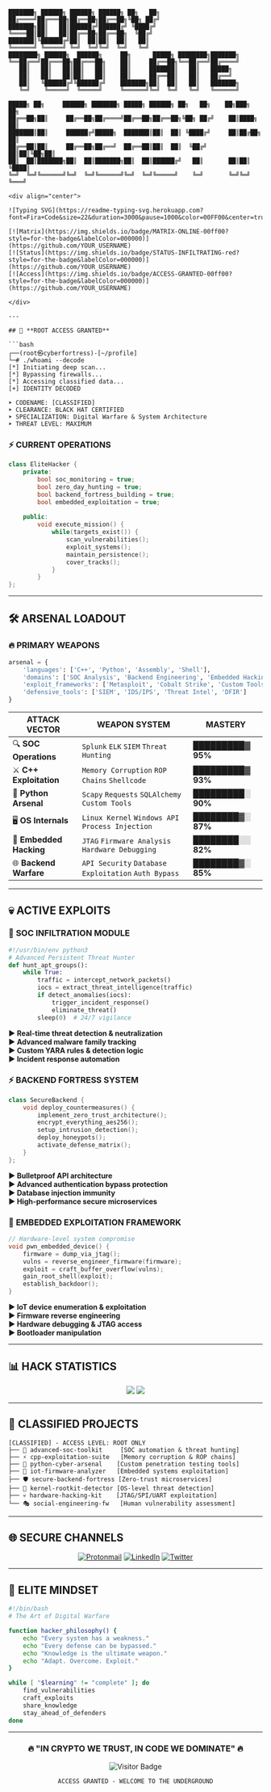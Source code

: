 ```
███████╗ ██████╗ ██████╗ ██████╗ ██╗   ██╗
██╔════╝██╔═══██╗██╔══██╗██╔══██╗╚██╗ ██╔╝
███████╗██║   ██║██████╔╝██████╔╝ ╚████╔╝ 
╚════██║██║   ██║██╔══██╗██╔══██╗  ╚██╔╝  
███████║╚██████╔╝██║  ██║██║  ██║   ██║   
╚══════╝ ╚═════╝ ╚═╝  ╚═╝╚═╝  ╚═╝   ╚═╝
████████╗ ██████╗  ██████╗     ██╗      █████╗ ████████╗███████╗
╚══██╔══╝██╔═══██╗██╔═══██╗    ██║     ██╔══██╗╚══██╔══╝██╔════╝
   ██║   ██║   ██║██║   ██║    ██║     ███████║   ██║   █████╗  
   ██║   ██║   ██║██║   ██║    ██║     ██╔══██║   ██║   ██╔══╝  
   ██║   ╚██████╔╝╚██████╔╝    ███████╗██║  ██║   ██║   ███████╗
   ╚═╝    ╚═════╝  ╚═════╝     ╚══════╝╚═╝  ╚═╝   ╚═╝   ╚══════╝

█████╗ ██╗     ██████╗ ███████╗ █████╗ ██████╗ ██╗   ██╗    ██╗███╗   ██╗
██╔══██╗██║     ██╔══██╗██╔════╝██╔══██╗██╔══██╗╚██╗ ██╔╝    ██║████╗  ██║
███████║██║     ██████╔╝█████╗  ███████║██║  ██║ ╚████╔╝     ██║██╔██╗ ██║
██╔══██║██║     ██╔══██╗██╔══╝  ██╔══██║██║  ██║  ╚██╔╝      ██║██║╚██╗██║
██║  ██║███████╗██║  ██║███████╗██║  ██║██████╔╝   ██║       ██║██║ ╚████║
╚═╝  ╚═╝╚══════╝╚═╝  ╚═╝╚══════╝╚═╝  ╚═╝╚═════╝    ╚═╝       ╚═╝╚═╝  ╚═══╝

<div align="center">

![Typing SVG](https://readme-typing-svg.herokuapp.com?font=Fira+Code&size=22&duration=3000&pause=1000&color=00FF00&center=true&vCenter=true&width=600&lines=SOC+Analyst+%7C+Threat+Hunter;Backend+Architect+%7C+C%2B%2B+Specialist;Embedded+Systems+Hacker;0day+Researcher+%7C+Red+Team;Welcome+to+the+Matrix...)

[![Matrix](https://img.shields.io/badge/MATRIX-ONLINE-00ff00?style=for-the-badge&labelColor=000000)](https://github.com/YOUR_USERNAME)
[![Status](https://img.shields.io/badge/STATUS-INFILTRATING-red?style=for-the-badge&labelColor=000000)](https://github.com/YOUR_USERNAME)
[![Access](https://img.shields.io/badge/ACCESS-GRANTED-00ff00?style=for-the-badge&labelColor=000000)](https://github.com/YOUR_USERNAME)

</div>

---

## 🔴 **ROOT ACCESS GRANTED**

```bash
┌──(root㉿cyberfortress)-[~/profile]
└─# ./whoami --decode
[*] Initiating deep scan...
[*] Bypassing firewalls...
[*] Accessing classified data...
[+] IDENTITY DECODED

➤ CODENAME: [CLASSIFIED]
➤ CLEARANCE: BLACK HAT CERTIFIED  
➤ SPECIALIZATION: Digital Warfare & System Architecture
➤ THREAT LEVEL: MAXIMUM
```

### ⚡ **CURRENT OPERATIONS**
```cpp
class EliteHacker {
    private:
        bool soc_monitoring = true;
        bool zero_day_hunting = true;
        bool backend_fortress_building = true;
        bool embedded_exploitation = true;
        
    public:
        void execute_mission() {
            while(targets_exist()) {
                scan_vulnerabilities();
                exploit_systems();
                maintain_persistence();
                cover_tracks();
            }
        }
};
```

---

## 🛠️ **ARSENAL LOADOUT**

### 🔥 **PRIMARY WEAPONS**
```python
arsenal = {
    'languages': ['C++', 'Python', 'Assembly', 'Shell'],
    'domains': ['SOC Analysis', 'Backend Engineering', 'Embedded Hacking', 'OS Internals'],
    'exploit_frameworks': ['Metasploit', 'Cobalt Strike', 'Custom Tools'],
    'defensive_tools': ['SIEM', 'IDS/IPS', 'Threat Intel', 'DFIR']
}
```

| **ATTACK VECTOR** | **WEAPON SYSTEM** | **MASTERY** |
|-------------------|-------------------|-------------|
| 🔍 **SOC Operations** | `Splunk` `ELK` `SIEM` `Threat Hunting` | █████████▓ **95%** |
| ⚔️ **C++ Exploitation** | `Memory Corruption` `ROP Chains` `Shellcode` | █████████▓ **93%** |
| 🐍 **Python Arsenal** | `Scapy` `Requests` `SQLAlchemy` `Custom Tools` | █████████░ **90%** |
| 🖥️ **OS Internals** | `Linux Kernel` `Windows API` `Process Injection` | ████████▓░ **87%** |
| 📡 **Embedded Hacking** | `JTAG` `Firmware Analysis` `Hardware Debugging` | ████████░░ **82%** |
| 🌐 **Backend Warfare** | `API Security` `Database Exploitation` `Auth Bypass` | ████████▓░ **85%** |

---

## 💀 **ACTIVE EXPLOITS**

### 🔴 **SOC INFILTRATION MODULE**
```python
#!/usr/bin/env python3
# Advanced Persistent Threat Hunter
def hunt_apt_groups():
    while True:
        traffic = intercept_network_packets()
        iocs = extract_threat_intelligence(traffic)
        if detect_anomalies(iocs):
            trigger_incident_response()
            eliminate_threat()
        sleep(0)  # 24/7 vigilance
```
**► Real-time threat detection & neutralization**  
**► Advanced malware family tracking**  
**► Custom YARA rules & detection logic**  
**► Incident response automation**

### ⚡ **BACKEND FORTRESS SYSTEM**
```cpp
class SecureBackend {
    void deploy_countermeasures() {
        implement_zero_trust_architecture();
        encrypt_everything_aes256();
        setup_intrusion_detection();
        deploy_honeypots();
        activate_defense_matrix();
    }
};
```
**► Bulletproof API architecture**  
**► Advanced authentication bypass protection**  
**► Database injection immunity**  
**► High-performance secure microservices**

### 🔬 **EMBEDDED EXPLOITATION FRAMEWORK**
```c
// Hardware-level system compromise
void pwn_embedded_device() {
    firmware = dump_via_jtag();
    vulns = reverse_engineer_firmware(firmware);
    exploit = craft_buffer_overflow(vulns);
    gain_root_shell(exploit);
    establish_backdoor();
}
```
**► IoT device enumeration & exploitation**  
**► Firmware reverse engineering**  
**► Hardware debugging & JTAG access**  
**► Bootloader manipulation**

---

## 📊 **HACK STATISTICS**

<div align="center">

<img src="https://github-readme-stats.vercel.app/api?username=YOUR_USERNAME&show_icons=true&theme=chartreuse-dark&hide_border=true&bg_color=000000&title_color=00ff00&icon_color=00ff00&text_color=00ff00&border_color=00ff00" />

<img src="https://github-readme-streak-stats.herokuapp.com/?user=YOUR_USERNAME&theme=chartreuse-dark&hide_border=true&background=000000&stroke=00ff00&ring=00ff00&fire=00ff00&currStreakLabel=00ff00" />

</div>

---

## 🎯 **CLASSIFIED PROJECTS**

```
[CLASSIFIED] - ACCESS LEVEL: ROOT ONLY
├── 🔴 advanced-soc-toolkit     [SOC automation & threat hunting]
├── ⚡ cpp-exploitation-suite   [Memory corruption & ROP chains] 
├── 🐍 python-cyber-arsenal    [Custom penetration testing tools]
├── 📱 iot-firmware-analyzer   [Embedded systems exploitation]
├── 🛡️ secure-backend-fortress [Zero-trust microservices]
├── 🔬 kernel-rootkit-detector [OS-level threat detection]
├── 💀 hardware-hacking-kit    [JTAG/SPI/UART exploitation]
└── 🎭 social-engineering-fw   [Human vulnerability assessment]
```

---

## 🌐 **SECURE CHANNELS**

<div align="center">

[![Protonmail](https://img.shields.io/badge/SECURE_CONTACT-PROTONMAIL-8B89CC?style=for-the-badge&logo=protonmail&logoColor=white&labelColor=000000)](mailto:your@protonmail.com)
[![LinkedIn](https://img.shields.io/badge/PROFESSIONAL-LINKEDIN-0077B5?style=for-the-badge&logo=linkedin&logoColor=white&labelColor=000000)](https://linkedin.com/in/your-profile)
[![Twitter](https://img.shields.io/badge/INTEL_FEED-TWITTER-1DA1F2?style=for-the-badge&logo=twitter&logoColor=white&labelColor=000000)](https://twitter.com/your-handle)

</div>

---

## 💭 **ELITE MINDSET**

```bash
#!/bin/bash
# The Art of Digital Warfare

function hacker_philosophy() {
    echo "Every system has a weakness."
    echo "Every defense can be bypassed."
    echo "Knowledge is the ultimate weapon."
    echo "Adapt. Overcome. Exploit."
}

while [ "$learning" != "complete" ]; do
    find_vulnerabilities
    craft_exploits  
    share_knowledge
    stay_ahead_of_defenders
done
```

---

<div align="center">

### 🔥 **"IN CRYPTO WE TRUST, IN CODE WE DOMINATE"** 🔥

![Visitor Badge](https://visitor-badge.laobi.icu/badge?page_id=YOUR_USERNAME&left_color=black&right_color=green&left_text=INTRUSIONS)

```
ACCESS GRANTED - WELCOME TO THE UNDERGROUND
```

</div>
